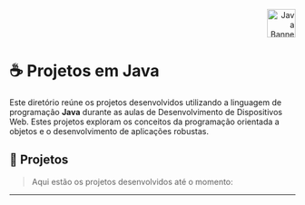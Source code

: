<p align="right">
<img src="https://upload.wikimedia.org/wikipedia/en/thumb/3/30/Java_programming_language_logo.svg/1200px-Java_programming_language_logo.svg.png" alt="Java Banner" width="50">
</p>

<h1>☕ Projetos em Java</h1>

<p>
Este diretório reúne os projetos desenvolvidos utilizando a linguagem de programação <b>Java</b> durante as aulas de Desenvolvimento de Dispositivos Web. Estes projetos exploram os conceitos da programação orientada a objetos e o desenvolvimento de aplicações robustas.
</p>

## 📂 Projetos
>Aqui estão os projetos desenvolvidos até o momento:

----
